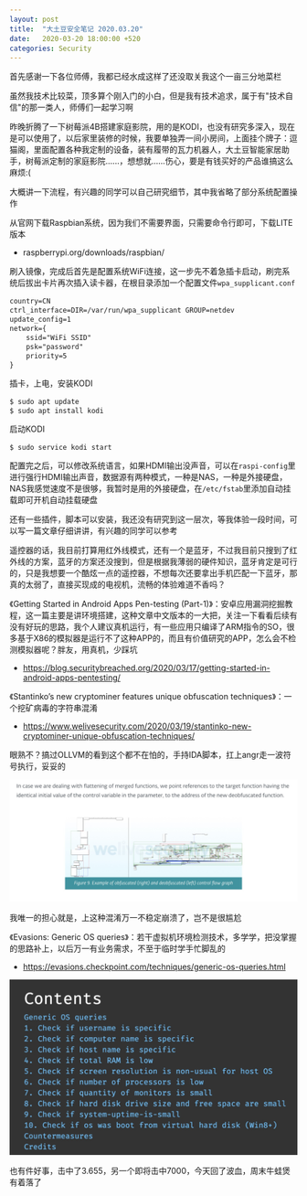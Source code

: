 ```yaml
---
layout: post
title:  "大土豆安全笔记 2020.03.20"
date:   2020-03-20 18:00:00 +520
categories: Security
---
```


首先感谢一下各位师傅，我都已经水成这样了还没取关我这个一亩三分地菜栏

虽然我技术比较菜，顶多算个刚入门的小白，但是我有技术追求，属于有"技术自信"的那一类人，师傅们一起学习啊

昨晚折腾了一下树莓派4B搭建家庭影院，用的是KODI，也没有研究多深入，现在是可以使用了，以后家里装修的时候，我要单独弄一间小房间，上面挂个牌子：逗猫阁，里面配置各种我定制的设备，装有履带的瓦力机器人，大土豆智能家居助手，树莓派定制的家庭影院......，想想就......伤心，要是有钱买好的产品谁搞这么麻烦:(

大概讲一下流程，有兴趣的同学可以自己研究细节，其中我省略了部分系统配置操作

从官网下载Raspbian系统，因为我们不需要界面，只需要命令行即可，下载LITE版本
- raspberrypi.org/downloads/raspbian/

刷入镜像，完成后首先是配置系统WiFi连接，这一步先不着急插卡启动，刷完系统后拔出卡片再次插入读卡器，在根目录添加一个配置文件`wpa_supplicant.conf`
```
country=CN
ctrl_interface=DIR=/var/run/wpa_supplicant GROUP=netdev
update_config=1
network={
    ssid="WiFi SSID"
    psk="password"
    priority=5
}
```

插卡，上电，安装KODI
```
$ sudo apt update
$ sudo apt install kodi
```

启动KODI
```
$ sudo service kodi start
```

配置完之后，可以修改系统语言，如果HDMI输出没声音，可以在`raspi-config`里进行强行HDMI输出声音，数据源有两种模式，一种是NAS，一种是外接硬盘，NAS我感觉速度不是很够，我暂时是用的外接硬盘，在`/etc/fstab`里添加自动挂载即可开机自动挂载硬盘

还有一些插件，脚本可以安装，我还没有研究到这一层次，等我体验一段时间，可以写一篇文章仔细讲讲，有兴趣的同学可以参考

遥控器的话，我目前打算用红外线模式，还有一个是蓝牙，不过我目前只搜到了红外线的方案，蓝牙的方案还没搜到，但是根据我薄弱的硬件知识，蓝牙肯定是可行的，只是我想要一个酷炫一点的遥控器，不想每次还要拿出手机匹配一下蓝牙，那真的太弱了，直接买现成的电视机，流畅的体验难道不香吗？

《Getting Started in Android Apps Pen-testing (Part-1)》：安卓应用漏洞挖掘教程，这一篇主要是讲环境搭建，这种文章中文版本的一大把，关注一下看看后续有没有好玩的思路，我个人建议真机运行，有一些应用只编译了ARM指令的SO，很多基于X86的模拟器是运行不了这种APP的，而且有价值研究的APP，怎么会不检测模拟器呢？胖友，用真机，少踩坑
- https://blog.securitybreached.org/2020/03/17/getting-started-in-android-apps-pentesting/

《Stantinko’s new cryptominer features unique obfuscation techniques》：一个挖矿病毒的字符串混淆
- https://www.welivesecurity.com/2020/03/19/stantinko-new-cryptominer-unique-obfuscation-techniques/

眼熟不？搞过OLLVM的看到这个都不在怕的，手持IDA脚本，扛上angr走一波符号执行，妥妥的

![IMAGE](/assets/resources/CF37B9040AF58AF090C06BE4641907D9.jpg)

我唯一的担心就是，上这种混淆万一不稳定崩溃了，岂不是很尴尬

《Evasions: Generic OS queries》：若干虚拟机环境检测技术，多学学，把没掌握的思路补上，以后万一有业务需求，不至于临时学手忙脚乱的
- https://evasions.checkpoint.com/techniques/generic-os-queries.html

![IMAGE](/assets/resources/C7B0687584754AD2E449656635C4E6BF.jpg)

也有件好事，击中了3.655，另一个即将击中7000，今天回了波血，周末牛蛙煲有着落了